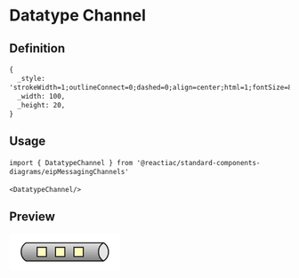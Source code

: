 # Datatype Channel

## Definition

```
{
  _style: 'strokeWidth=1;outlineConnect=0;dashed=0;align=center;html=1;fontSize=8;shape=mxgraph.eip.dataChannel;verticalLabelPosition=bottom;labelBackgroundColor=#ffffff;verticalAlign=top;',
  _width: 100,
  _height: 20,
}
```

## Usage

```
import { DatatypeChannel } from '@reactiac/standard-components-diagrams/eipMessagingChannels'

<DatatypeChannel/>
```

## Preview

<img src="./datatype-channel.png" width="200"/>
